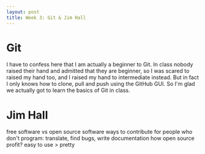 ```yaml
---
layout: post
title: Week 3: Git & Jim Hall
---
```


# Git

I have to confess here that I am actually a beginner to Git. In class nobody raised their hand and admitted that they are beginner, so I was scared to raised my hand too, and I raised my hand to intermediate instead. But in fact I only knows how to clone, pull and push using the GitHub GUI. So I'm glad we actually got to learn the basics of Git in class. 

# Jim Hall

free software vs open source software
ways to contribute for people who don't program: translate, find bugs, write documentation
how open source profit?
easy to use > pretty